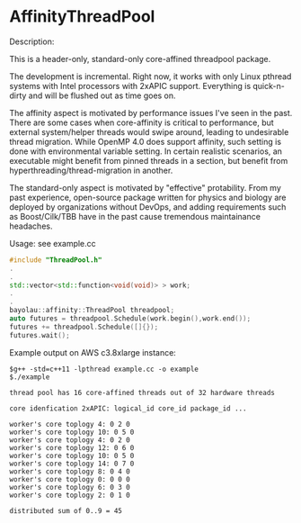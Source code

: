 AffinityThreadPool
==================



Description:

This is a header-only, standard-only core-affined threadpool package.

The development is incremental. Right now, it works with only Linux pthread systems with Intel processors with 2xAPIC support. Everything is quick-n-dirty and will be flushed out as time goes on.

The affinity aspect is motivated by performance issues I've seen in the past. There are some cases when core-affinity is critical to performance, but external system/helper threads would swipe around, leading to undesirable thread migration.  While OpenMP 4.0 does support affinity, such setting is done with environmental variable setting. In certain realistic scenarios, an executable might benefit from pinned threads in a section, but benefit from hyperthreading/thread-migration in another.

The standard-only aspect is motivated by "effective" protability. From my past experience, open-source package written for physics and biology are deployed by organizations without DevOps, and adding requirements such as Boost/Cilk/TBB have in the past cause tremendous maintainance headaches.

Usage: see example.cc
```c++
#include "ThreadPool.h"
.
.
std::vector<std::function<void(void)> > work;
.
.
bayolau::affinity::ThreadPool threadpool;
auto futures = threadpool.Schedule(work.begin(),work.end());
futures += threadpool.Schedule([]{});
futures.wait();
```

Example output on AWS c3.8xlarge instance:

```
$g++ -std=c++11 -lpthread example.cc -o example
$./example

thread pool has 16 core-affined threads out of 32 hardware threads 

core idenfication 2xAPIC: logical_id core_id package_id ...

worker's core toplogy 4: 0 2 0
worker's core toplogy 10: 0 5 0
worker's core toplogy 4: 0 2 0
worker's core toplogy 12: 0 6 0
worker's core toplogy 10: 0 5 0
worker's core toplogy 14: 0 7 0
worker's core toplogy 8: 0 4 0
worker's core toplogy 0: 0 0 0
worker's core toplogy 6: 0 3 0
worker's core toplogy 2: 0 1 0

distributed sum of 0..9 = 45
```
